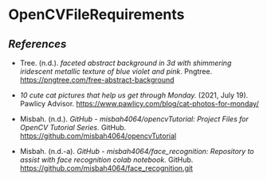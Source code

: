 # OpenCVFileRequirements


## ___References___

* Tree. (n.d.). _faceted abstract background in 3d with shimmering iridescent metallic texture of blue violet and pink_. Pngtree. https://pngtree.com/free-abstract-background

* _10 cute cat pictures that help us get through Monday._ (2021, July 19). Pawlicy Advisor. https://www.pawlicy.com/blog/cat-photos-for-monday/

* Misbah. (n.d.). _GitHub - misbah4064/opencvTutorial: Project Files for OpenCV Tutorial Series_. GitHub. https://github.com/misbah4064/opencvTutorial

* Misbah. (n.d.-a). _GitHub - misbah4064/face_recognition: Repository to assist with face recognition colab notebook_. GitHub. https://github.com/misbah4064/face_recognition.git
